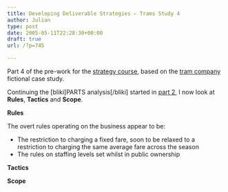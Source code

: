 ```yaml
---
title: Developing Deliverable Strategies – Trams Study 4
author: Julian
type: post
date: 2005-05-11T22:28:30+00:00
draft: true
url: /?p=745

---
```

Part 4 of the pre-work for the [strategy course][1], based on the [tram company][2] fictional case study.

Continuing the [bliki]PARTS analysis[/bliki] started in [part 2][3], I now look at **Rules**, **Tactics** and **Scope**.

**Rules**
  
The overt rules operating on the business appear to be:

  * The restriction to charging a fixed fare, soon to be relaxed to a restriction to charging the same average fare across the season
  * The rules on staffing levels set whilst in public ownership

**Tactics**

**Scope**

 [1]: https://www.synesthesia.co.uk/blog/archives/2005/04/22/developing-deliverable-strategies/
 [2]: https://www.synesthesia.co.uk/blog/wiki/Developing+Deliverable+Strategies.TramStudy
 [3]: https://www.synesthesia.co.uk/blog/archives/2005/05/05/trams-study-2/